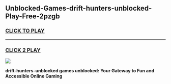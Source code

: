 
## Unblocked-Games-drift-hunters-unblocked-Play-Free-2pzgb
<h3>
<a href="https://premium76.site?title=drift-hunters-unblocked&ref=20M">CLICK TO PLAY</a></h3>
<hr>

<h3>
<a href="https://premium76.site?title=drift-hunters-unblocked&ref=20M">CLICK 2 PLAY</a>
  
</h3>

<a href="https://premium76.site?title=drift-hunters-unblocked&ref=19M"><img src="https://clearcache.store/games.png"></a>


**drift-hunters-unblocked games unblocked: Your Gateway to Fun and Accessible Online Gaming**

